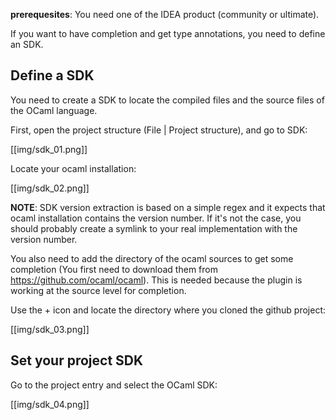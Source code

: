 **prerequesites**: You need one of the IDEA product (community or ultimate).

If you want to have completion and get type annotations, you need to define an SDK.

## Define a SDK

You need to create a SDK to locate the compiled files and the source files of the OCaml language.

First, open the project structure (File | Project structure), and go to SDK:

[[img/sdk_01.png]]

Locate your ocaml installation:

[[img/sdk_02.png]]

**NOTE**: SDK version extraction is based on a simple regex and it expects that ocaml installation contains the version number.
If it's not the case, you should probably create a symlink to your real implementation with the version number.


You also need to add the directory of the ocaml sources to get some completion
(You first need to download them from https://github.com/ocaml/ocaml). 
This is needed because the plugin is working at the source level for completion.


Use the + icon and locate the directory where you cloned the github project:

[[img/sdk_03.png]]

## Set your project SDK

Go to the project entry and select the OCaml SDK:

[[img/sdk_04.png]] 